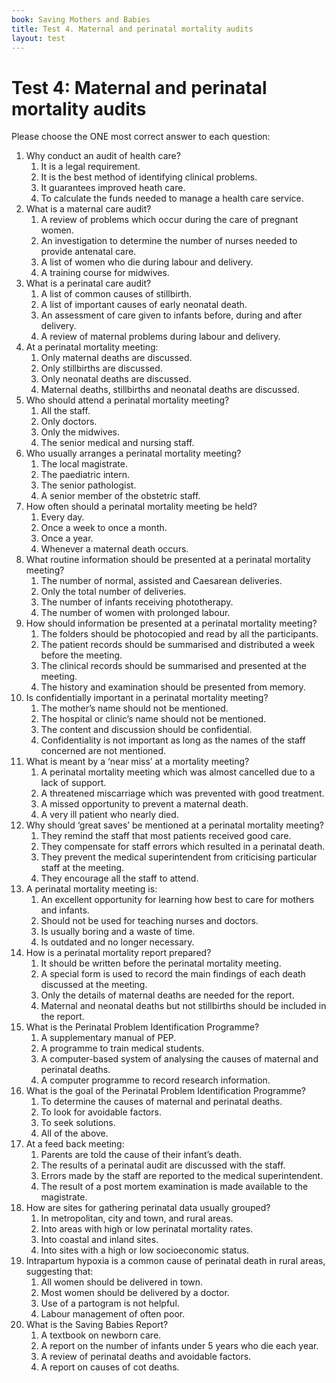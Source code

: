 ```yaml
---
book: Saving Mothers and Babies
title: Test 4. Maternal and perinatal mortality audits
layout: test
---
```


# Test 4: Maternal and perinatal mortality audits

Please choose the ONE most correct answer to each question:

1.	Why conduct an audit of health care?
	1.	It is a legal requirement.
	1.	It is the best method of identifying clinical problems.
	1.	It guarantees improved heath care.
	1.	To calculate the funds needed to manage a health care service.
2.	What is a maternal care audit?
	1.	A review of problems which occur during the care of pregnant women.
	1.	An investigation to determine the number of nurses needed to provide antenatal care.
	1.	A list of women who die during labour and delivery.
	1.	A training course for midwives.
3.	What is a perinatal care audit?
	1.	A list of common causes of stillbirth.
	1.	A list of important causes of early neonatal death.
	1.	An assessment of care given to infants before, during and after delivery.
	1.	A review of maternal problems during labour and delivery.
4.	At a perinatal mortality meeting:
	1.	Only maternal deaths are discussed.
	1.	Only stillbirths are discussed.
	1.	Only neonatal deaths are discussed.
	1.	Maternal deaths, stillbirths and neonatal deaths are discussed.
5.	Who should attend a perinatal mortality meeting?
	1.	All the staff.
	1.	Only doctors.
	1.	Only the midwives.
	1.	The senior medical and nursing staff.
6.	Who usually arranges a perinatal mortality meeting?
	1.	The local magistrate.
	1.	The paediatric intern.
	1.	The senior pathologist.
	1.	A senior member of the obstetric staff.
7.	How often should a perinatal mortality meeting be held?
	1.	Every day.
	1.	Once a week to once a month.
	1.	Once a year.
	1.	Whenever a maternal death occurs.
8.	What routine information should be presented at a perinatal mortality meeting?
	1.	The number of normal, assisted and Caesarean deliveries.
	1.	Only the total number of deliveries.
	1.	The number of infants receiving phototherapy.
	1.	The number of women with prolonged labour.
9.	How should information be presented at a perinatal mortality meeting?
	1.	The folders should be photocopied and read by all the participants.
	1.	The patient records should be summarised and distributed a week before the meeting.
	1.	The clinical records should be summarised and presented at the meeting.
	1.	The history and examination should be presented from memory.
10.	Is confidentially important in a perinatal mortality meeting?
	1.	The mother’s name should not be mentioned.
	1.	The hospital or clinic’s name should not be mentioned.
	1.	The content and discussion should be confidential.
	1.	Confidentiality is not important as long as the names of the staff concerned are not mentioned.
11.	What is meant by a ‘near miss’ at a mortality meeting?
	1.	A perinatal mortality meeting which was almost cancelled due to a lack of support.
	1.	A threatened miscarriage which was prevented with good treatment.
	1.	A missed opportunity to prevent a maternal death.
	1.	A very ill patient who nearly died.
12.	Why should ‘great saves’ be mentioned at a perinatal mortality meeting?
	1.	They remind the staff that most patients received good care.
	1.	They compensate for staff errors which resulted in a perinatal death.
	1.	They prevent the medical superintendent from criticising particular staff at the meeting.
	1.	They encourage all the staff to attend.
13.	A perinatal mortality meeting is:
	1.	An excellent opportunity for learning how best to care for mothers and infants.
	1.	Should not be used for teaching nurses and doctors.
	1.	Is usually boring and a waste of time.
	1.	Is outdated and no longer necessary.
14.	How is a perinatal mortality report prepared?
	1.	It should be written before the perinatal mortality meeting.
	1.	A special form is used to record the main findings of each death discussed at the meeting.
	1.	Only the details of maternal deaths are needed for the report.
	1.	Maternal and neonatal deaths but not stillbirths should be included in the report.
15.	What is the Perinatal Problem Identification Programme?
	1.	A supplementary manual of PEP.
	1.	A programme to train medical students.
	1.	A computer-based system of analysing the causes of maternal and perinatal deaths.
	1.	A computer programme to record research information.
16.	What is the goal of the Perinatal Problem Identification Programme?
	1.	To determine the causes of maternal and perinatal deaths.
	1.	To look for avoidable factors.
	1.	To seek solutions.
	1.	All of the above.
17.	At a feed back meeting:
	1.	Parents are told the cause of their infant’s death.
	1.	The results of a perinatal audit are discussed with the staff.
	1.	Errors made by the staff are reported to the medical superintendent.
	1.	The result of a post mortem examination is made available to the magistrate.
18.	How are sites for gathering perinatal data usually grouped?
	1.	In metropolitan, city and town, and rural areas.
	1.	Into areas with high or low perinatal mortality rates.
	1.	Into coastal and inland sites.
	1.	Into sites with a high or low socioeconomic status.
19.	Intrapartum hypoxia is a common cause of perinatal death in rural areas, suggesting that:
	1.	All women should be delivered in town.
	1.	Most women should be delivered by a doctor.
	1.	Use of a partogram is not helpful.
	1.	Labour management of often poor.
20.	What is the Saving Babies Report?
	1.	A textbook on newborn care.
	1.	A report on the number of infants under 5 years who die each year.
	1.	A review of perinatal deaths and avoidable factors.
	1.	A report on causes of cot deaths.